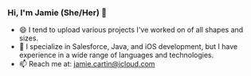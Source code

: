 ### Hi, I'm Jamie (She/Her) 👋

<!-- **jamiecartin/jamiecartin** is a ✨ _special_ ✨ repository because its `README.md` (this file) appears on your GitHub profile. -->

- 😄 I tend to upload various projects I've worked on of all shapes and sizes.
- 🔭 I specialize in Salesforce, Java, and iOS development, but I have experience in a wide range of languages and technologies.
- 📫 Reach me at: jamie.cartin@icloud.com 

<!--

![Anurag's GitHub stats](https://github-readme-stats.vercel.app/api?username=jamiecartin&show_icons=true&theme=transparent)
 
-->
